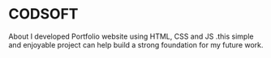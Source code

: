 # CODSOFT
About I developed Portfolio website using HTML, CSS and JS .this simple and enjoyable project can help  build a strong foundation for my future work.
